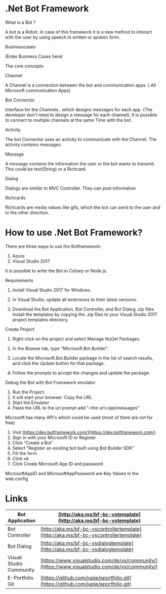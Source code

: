 

# .Net Bot Framework



What is a Bot ?

A bot is a Robot. In case of this framework it is a new method to interact with the user by using speech in written or spoken form.

Businesscases

(Enter Business Cases here)





The core concepts

Channel

A Channel is a connection between the bot and communication apps. ( All Microsoft communication Apps)

Bot Connector

Interface for the Channels , which designs messages for each app. (The developer don&#39;t  need to design a message for each channel). It is possible to connect to multiple channels at the same Time with the bot.

Activity

The bot Connector uses an activity to communicate with the Channel. The activity contains messages.

Message

A message  contains the information the user or the bot wants to transmit. This could be text(String) or a Richcard.

Dialog

Dialogs are similar to MVC Controller. They can post information

Richcards

Richcards are media values like gifs, which the bot can send to the user and to the other direction.

# How to use .Net Bot Framework?

There are three ways to use the Botframework:

1. Azure
2. Visual Studio 2017

It is possible to write the Bot in Csharp or Node.js.

Requirements

1. Install Visual Studio 2017 for Windows.

2. In Visual Studio, update all extensions to their latest versions.

3. Download the Bot Application, Bot Controller, and Bot Dialog .zip files. Install the templates by copying the .zip files to your Visual Studio 2017 project templates directory.

Create Project

1. Right-click on the project and select Manage NuGet Packages.

2. In the Browse tab, type &quot;Microsoft.Bot.Builder&quot;.

3. Locate the Microsoft.Bot.Builder package in the list of search results, and click the Update button for that package.

4. Follow the prompts to accept the changes and update the package.

Debug the Bot with Bot Framework emulator

1. Run the Project.
2. It will start your browser. Copy the URL
3. Start the Emulator
4. Paste the URL to the url prompt add &quot;&lt;the url&gt;/api/messages&quot;

Microsoft has many API&#39;s which could be used (most of them are not for free)

1. Visit [https://dev.botframework.com/](https://dev.botframework.com/)
2. Sign in with your Microsoft ID or Register
3. Click &quot;Create a Bot&quot;
4. Select &quot;Register an existing bot built using Bot Builder SDK&quot;
5. Fill the form
6. Click ok
7. Click Create Microsoft App ID and password

MicrosoftAppID and MicrosoftAppPassword are Key Values in the web.config


 

# Links

| Bot Application | [http://aka.ms/bf-bc-vstemplate](http://aka.ms/bf-bc-vstemplate) |
| --- | --- |
| Bot Controller | [http://aka.ms/bf-bc-vscontrollertemplate](http://aka.ms/bf-bc-vscontrollertemplate) |
| Bot Dialog | [http://aka.ms/bf-bc-vsdialogtemplate](http://aka.ms/bf-bc-vsdialogtemplate) |
| Visual Studio Community | [https://www.visualstudio.com/de/vs/community/](https://www.visualstudio.com/de/vs/community/) |
| E-Portfolio Git | [https://github.com/jupie/eportfolio.git](https://github.com/jupie/eportfolio.git) |

